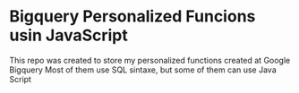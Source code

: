 # Bigquery Personalized Funcions usin JavaScript

This repo was created to store my personalized functions created at Google Bigquery
Most of them use SQL sintaxe, but some of them can use Java Script
